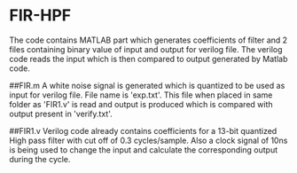 # FIR-HPF
The code contains MATLAB part which generates coefficients of filter and 2 files containing binary value of input and output for verilog file. The verilog code reads the input which is then compared to output generated by Matlab code.

##FIR.m
A white noise signal is generated which is quantized to be used as input for verilog file. File name is 'exp.txt'. This file when placed in same folder as 'FIR1.v' is read and output is produced which is compared with output present in 'verify.txt'.

##FIR1.v
Verilog code already contains coefficients for a 13-bit quantized High pass filter with cut off of 0.3 cycles/sample. Also a clock signal of 10ns is being used to change the input and calculate the corresponding output during the cycle.
